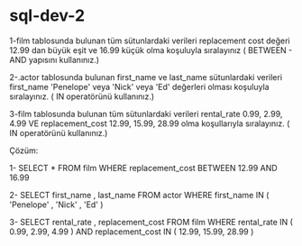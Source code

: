 # sql-dev-2

1-film tablosunda bulunan tüm sütunlardaki verileri replacement cost değeri 12.99 dan büyük eşit ve 16.99 küçük olma koşuluyla sıralayınız ( BETWEEN - AND yapısını kullanınız.)

2-.actor tablosunda bulunan first_name ve last_name sütunlardaki verileri first_name 'Penelope' veya 'Nick' veya 'Ed' değerleri olması koşuluyla sıralayınız. ( IN operatörünü kullanınız.)

3-film tablosunda bulunan tüm sütunlardaki verileri rental_rate 0.99, 2.99, 4.99 VE replacement_cost 12.99, 15.99, 28.99 olma koşullarıyla sıralayınız. ( IN operatörünü kullanınız.)

Çözüm:

1- SELECT * FROM film WHERE replacement_cost BETWEEN 12.99 AND 16.99

2- SELECT first_name , last_name FROM actor WHERE first_name IN ( 'Penelope' , 'Nick' , 'Ed' )

3- SELECT rental_rate , replacement_cost FROM film WHERE rental_rate IN ( 0.99, 2.99, 4.99 ) AND replacement_cost IN ( 12.99, 15.99, 28.99 )
